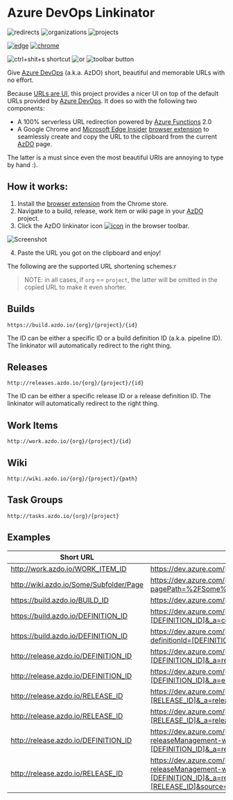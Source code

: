 # Azure DevOps Linkinator

![redirects](https://img.shields.io/endpoint.svg?url=https://browser.azdo.io/stats/redirect&label=%E2%A5%A4%20redirects&color=brightgreen&logo=Azure-DevOps&logoColor=brightgreen)
![organizations](https://img.shields.io/endpoint.svg?url=https://browser.azdo.io/stats/org&label=organizations&color=blue&logo=Azure-DevOps&logoColor=blue)
![projects](https://img.shields.io/endpoint.svg?url=https://browser.azdo.io/stats/project&label=projects&color=orange&logo=Azure-DevOps&logoColor=orange)

[![edge](https://img.shields.io/badge/edge_beta-install-nothing?logo=Microsoft%20Edge&logoColor=9EFB0D&labelColor=blue&color=brightgreen)](https://browser.azdo.io)
[![chrome](https://img.shields.io/badge/chrome-install-4285F4?logo=Google%20Chrome)](https://browser.azdo.io)

![ctrl+shit+s shortcut](https://img.shields.io/badge/Ctrl+Shift+S%20%3E-clipboard-4285F4) ![or](https://img.shields.io/badge/%7C%7C-%20?labelColor=black&color=black) ![toolbar button](https://img.shields.io/badge/%3E-clipboard-4285F4?logo=Azure%20DevOps&logoColor=0078D7&labelColor=white)

Give [Azure DevOps](https://dev.azure.com) (a.k.a. AzDO) short, beautiful and memorable URLs with no effort.

Because [URLs are UI](https://www.hanselman.com/blog/URLsAreUI.aspx), this project provides a nicer UI on top of the default URLs provided by [Azure DevOps](https://dev.azure.com). It does so with the following two components:

* A 100% serverless URL redirection powered by [Azure Functions](http://functions.azure.com) 2.0
* A Google Chrome and [Microsoft Edge Insider](https://www.microsoftedgeinsider.com/) [browser extension](https://browser.azdo.io/) to seamlessly create and copy the URL to the clipboard from the current [AzDO](https://dev.azure.com) page.

The latter is a must since even the most beautiful URIs are annoying to type by hand :).

## How it works:

1. Install the [browser extension](http://browser.azdo.io/) from the Chrome store.
2. Navigate to a build, release, work item or wiki page in your [AzDO](https://dev.azure.com) project.
3. Click the AzDO linkinator icon [![icon](https://github.com/kzu/azdo/raw/master/linkinator/images/AzDO16.png)](https://browser.azdo.io) in the browser toolbar.

![Screenshot](https://raw.githubusercontent.com/kzu/azdo/master/img/SmallPreview.png)

4. Paste the URL you got on the clipboard and enjoy!

The following are the supported URL shortening schemes:r

> NOTE: in all cases, if `org` == `project`, the latter will be omitted in the copied URL to make it even shorter.

## Builds

`https://build.azdo.io/{org}/{project}/{id}`

The ID can be either a specific ID or a build definition ID (a.k.a. pipeline ID). The linkinator will automatically redirect to the right thing.

## Releases

`http://releases.azdo.io/{org}/{project}/{id}`

The ID can be either a specific release ID or a release definition ID. The linkinator will automatically redirect to the right thing.

## Work Items

`http://work.azdo.io/{org}/{project}/{id}`

## Wiki

`http://wiki.azdo.io/{org}/{project}/{path}`

## Task Groups

`http://tasks.azdo.io/{org}/{project}`


## Examples

| Short URL | Original URL |
| ------------ |-------------|
| http://work.azdo.io/WORK_ITEM_ID | https://dev.azure.com/[ORG]/[PROJECT]/_workitems/edit/[WORK_ITEM_ID] |
| http://wiki.azdo.io/Some/Subfolder/Page | https://dev.azure.com/[ORG]/[PROJECT]/_wiki/wikis/[ORG]/[PROJECT].wiki?pagePath=%2FSome%2FSubfolder%2FPage |
| https://build.azdo.io/BUILD_ID | https://dev.azure.com/[ORG]/[PROJECT]/_build/index?buildId=[BUILD_ID] |
| https://build.azdo.io/DEFINITION_ID | https://dev.azure.com/[ORG]/[PROJECT]/_build/index?definitionId=[DEFINITION_ID]&_a=completed |
| https://build.azdo.io/DEFINITION_ID | https://dev.azure.com/[ORG]/[PROJECT]/[ORG]/[PROJECT]%20Team/_build?definitionId=[DEFINITION_ID]&_a=summary
| http://release.azdo.io/DEFINITION_ID | https://dev.azure.com/[ORG]/[PROJECT]/_release?definitionId=[DEFINITION_ID]&_a=releases |
| http://release.azdo.io/DEFINITION_ID | https://dev.azure.com/[ORG]/[PROJECT]/_releaseDefinition?definitionId=[DEFINITION_ID]&_a=environments-editor-preview |
| http://release.azdo.io/RELEASE_ID | https://dev.azure.com/[ORG]/[PROJECT]/_release?releaseId=[RELEASE_ID]&_a=release-summary |
| http://release.azdo.io/RELEASE_ID | https://dev.azure.com/[ORG]/[PROJECT]/_releaseProgress?releaseId=[RELEASE_ID]&_a=release-pipeline-progress |
| http://release.azdo.io/DEFINITION_ID | https://dev.azure.com/[ORG]/[PROJECT]/_apps/hub/ms.vss-releaseManagement-web.hub-explorer?definitionId=[DEFINITION_ID]&_a=releases |
| http://release.azdo.io/RELEASE_ID | https://dev.azure.com/[ORG]/[PROJECT]/_apps/hub/ms.vss-releaseManagement-web.hub-explorer?definitionId=[DEFINITION_ID]&_a=release-summary&releaseId=[RELEASE_ID]&source=ReleaseExplorer |
